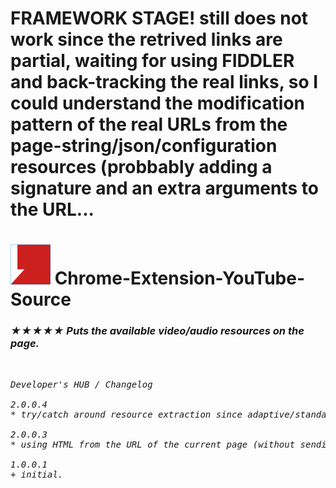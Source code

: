 <h1>FRAMEWORK STAGE! still does not work since the retrived links are partial, waiting for using FIDDLER and back-tracking the real links, so I could understand the modification pattern of the real URLs from the page-string/json/configuration resources (probbably adding a signature and an extra arguments to the URL...</h1>


<h1><img src="resources/icon.png" height="64" width="64"/> Chrome-Extension-YouTube-Source</h1>

<h3><em>★★★★★ Puts the available video/audio resources on the page.</h3>

<img width="0" height="0" src="resources/screenshot_1.png"/>

<pre>
Developer's HUB / Changelog

2.0.0.4
* try/catch around resource extraction since adaptive/standard are not always there...

2.0.0.3
* using HTML from the URL of the current page (without sending the credentials at all) using XHR to get the unmodified 'ytplayer.config' and parsing it for resources. prevents DOM anti-spy modifications.

1.0.0.1
+ initial.
</pre>

<br/>

<!-- <a href="https://paypal.me/e1adkarak0"><img src="https://www.paypalobjects.com/webstatic/mktg/Logo/pp-logo-100px.png" alt="PayPal Donation"></a> -->